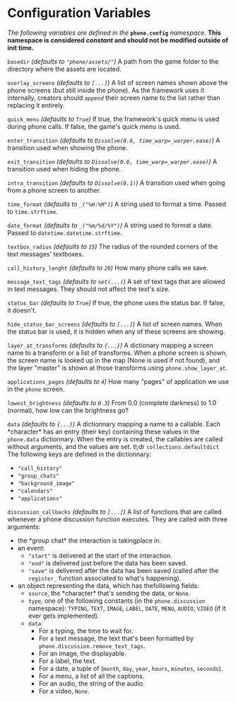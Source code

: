 # Configuration Variables

*The following variables are defined in the* **`phone.config`** *namespace.*
**This namespace is considered *constant* and should not be modified outside of init time.**

`basedir` *(defaults to `"phone/assets/"`)*
A path from the game folder to the directory where the assets are located.

`overlay_screens` *(defaults to `[...]`)*
A list of screen names shown above the phone screens (but still inside the phone). As the framework uses it internally, creators should *`append`* their screen name to the list rather than replacing it entirely.

`quick_menu` *(defaults to `True`)*
If true, the framework's quick menu is used during phone calls. If false, the game's quick menu is used.

`enter_transition` *(defaults to `Dissolve(0.6, time_warp=_warper.ease)`)*
A transition used when showing the phone.

`exit_transition` *(defaults to `Dissolve(0.6, time_warp=_warper.ease)`)*
A transition used when hiding the phone.

`intra_transition` *(defaults to `Dissolve(0.1)`)*
A transition used when going from a phone screen to another.

`time_format` *(defaults to `_("%H:%M")`)*
A string used to format a time. Passed to `time.strftime`.

`date_format` *(defaults to `_("%m/%d/%Y")`)*
A string used to format a date. Passed to `datetime.datetime.strftime`.

`textbox_radius` *(defaults to `15`)*
The radius of the rounded corners of the text messages' textboxes.

`call_history_lenght` *(defaults to `20`)*
How many phone calls we save.

`message_text_tags` *(defaults to `set(...)`)*
A set of text tags that are allowed in text messages. They should not affect the text's size.

`status_bar` *(defaults to `True`)*
If true, the phone uses the status bar. If false, it doesn't.

`hide_status_bar_screens` *(defaults to `[...]`)*
A list of screen names. When the status bar is used, it is hidden when any of these screens are showing.

`layer_at_transforms` *(defaults to `{...}`)*
A dictionary mapping a screen name to a transform or a list of transforms. When a phone screen is shown, the screen name is looked up in the map (None is used if not found), and the layer "master" is shown at those transforms using `phone.show_layer_at`.

`applications_pages` *(defaults to `4`)*
How many "pages" of application we use in the `phone` screen.

`lowest_brightness` *(defaults to `0.3`)*
From 0.0 (complete darkness) to 1.0 (normal), how low can the brightness go?

`data` *(defaults to `{...}`)*
A dictionnary mapping a name to a callable. Each \*character\* has an entry (their key) containing these values in the `phone.data` dictionnary. When the entry is created, the callables are called without arguments, and the values are set.
tl;dr `collections.defaultdict`
The following keys are defined in the dictionnary:
- `"call_history"`
- `"group_chats"`
- `"background_image"`
- `"calendars"`
- `"applications"`

`discussion_callbacks` *(defaults to `[...]`)*
A list of functions that are called whenever a phone discussion function executes.
They are called with three arguments:
- the \*group chat\* the interaction is takingplace in.
- an event:
    - `"start"` is delivered at the start of the interaction.
    - `"end"` is delivered just before the data has been saved.
    - `"save"` is delivered after the data has been saved (called after the `register_` function associated to what's happening).
- an object representing the data, which has thefollowing fields:
    - `source`, the \*character\* that's sending the data, or `None`.
    - `type`, one of the following constants (in the `phone.discussion` namespace): `TYPING`, `TEXT`, `IMAGE`, `LABEL`, `DATE`, `MENU`, `AUDIO`, `VIDEO` (if it ever gets implemented).
    - `data`:
        - For a typing, the time to wait for.             
        - For a text message, the text that's been formatted by `phone.discussion.remove_text_tags`.             
        - For an image, the displayable.
        - For a label, the text.
        - For a date, a tuple of (`month`, `day`, `year`, `hours`, `minutes`, `seconds`).
        - For a menu, a list of all the captions.
        - For an audio, the string of the audio.
        - For a video, `None`.